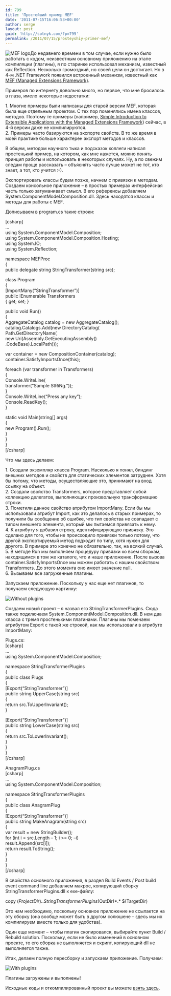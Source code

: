 ```yaml
---
id: 799
title: 'Простейший пример MEF'
date: '2011-07-15T16:06:53+00:00'
author: serge
layout: post
guid: 'http://sotnyk.com/?p=799'
permalink: /2011/07/15/prosteyshiy-primer-mef/
---
```


![](http://localhost/wp-content/uploads/2011/07/MEFLogo.png "MEF logo")До недавнего времени в том случае, если нужно было работать с кодом, неизвестным основному приложению на этапе компиляции (плагины), я по старинке использовал механизм, известный как Reflection. Несколько громоздкий, но своей цели он достигает. Но в 4-м .NET Framework появился встроенный механизм, известный как [MEF (Managed Extensions Framework)](http://mef.codeplex.com/).

Примеров по интернету довольно много, но первое, что мне бросилось в глаза, имело некоторые недостатки:

1\. Многие примеры были написаны для старой версии MEF, которая была еще отдельным проектом. С тех пор поменялись имена классов, методов. Поэтому те примеры (например, [Simple Introduction to Extensible Applications with the Managed Extensions Framework](http://blogs.msdn.com/b/brada/archive/2008/09/29/simple-introduction-to-composite-applications-with-the-managed-extensions-framework.aspx)) сейчас, в 4-й версии даже не компилируются.  
2\. Примеры часто базируются на экспорте свойств. В то же время в моей практике больше характерен экспорт методов и классов.  
  
В общем, методом научного тыка и подсказок коллеги написал простенький пример, на котором, как мне кажется, можно понять принцип работы и использовать в некоторых случаях. Ну, а по свежим следам проще рассказать – объяснять часто лучше может не тот, кто знает, а тот, кто учится :-).

Экспортировать классы будем позже, начнем с привязки к методам. Создаем консольное приложение – в простых примерах интерфейсная часть только затуманивает смысл. В его референсы добавляем System.ComponentModel.Composition.dll. Здесь находятся классы и методы для работы с MEF.

Дописываем в program.cs такие строки:

\[csharp\]  
…  
using System.ComponentModel.Composition;  
using System.ComponentModel.Composition.Hosting;  
using System.IO;  
using System.Reflection;

namespace MEFProc  
{  
 public delegate string StringTransformer(string src);

 class Program  
 {  
 \[ImportMany(“StringTransformer”)\]  
 public IEnumerable<stringtransformer> Transformers  
 { get; set; }</stringtransformer>

 public void Run()  
 {  
 AggregateCatalog catalog = new AggregateCatalog();  
 catalog.Catalogs.Add(new DirectoryCatalog(  
 Path.GetDirectoryName(  
 new Uri(Assembly.GetExecutingAssembly()  
 .CodeBase).LocalPath)));

 var container = new CompositionContainer(catalog);  
 container.SatisfyImportsOnce(this);

 foreach (var transformer in Transformers)  
 {  
 Console.WriteLine(  
 transformer(“Sample StRiNg.”));  
 }  
 Console.WriteLine(“Press any key”);  
 Console.ReadKey();  
 }

 static void Main(string\[\] args)  
 {  
 new Program().Run();  
 }  
 }  
}  
\[/csharp\]

Что мы здесь делаем:

1\. Создали экземпляр класса Program. Насколько я понял, биндинг внешних методов и свойств для статических элементов затруднен. Хотя бы потому, что методы, осуществляющие это, принимают на вход ссылку на объект.  
2\. Создали свойство Transformers, которое представляет собой коллекцию делегатов, выполняющих произвольную трансформацию строки.  
3\. Пометили данное свойство атрибутом ImportMany. Если бы мы использовали атрибут Import, как это делалось в старых примерах, то получили бы сообщение об ошибке, что тип свойства не совпадает с типом внешнего элемента, который мы пытаемся привязать к нему.  
4\. К атрибуту я добавил строку, идентифицирующую привязку. Это сделано для того, чтобы не происходило привязки только потому, что другой экспортируемый метод подходит по типу, хотя нужен для другого. В примере это конечно не обязательно, так, на всякий случай.  
5\. В методе Run мы выполняем процедуру привязки ко всем сборкам, находящимся в том же каталоге, что и наше приложение. После вызова container.SatisfyImportsOnce мы можем работать с нашим свойством Transformers. До этого момента оно имеет значение null.  
6\. Вызываем все загруженные плагины.

Запускаем приложение. Поскольку у нас еще нет плагинов, то получаем следующую картинку:

![](http://localhost/wp-content/uploads/2011/07/woPlugins.png "Without plugins")

Создаем новый проект – я назвал его StringTransformerPlugins. Сюда также подключаем System.ComponentModel.Composition.dll. В нем два класса с тремя простенькими плагинами. Плагины мы помечаем атрибутом Export с такой же строкой, как мы использовали в атрибуте ImportMany:

Plugs.cs:  
\[csharp\]  
…  
using System.ComponentModel.Composition;

namespace StringTransformerPlugins  
{  
 public class Plugs  
 {  
 \[Export(“StringTransformer”)\]  
 public string UpperCase(string src)  
 {  
 return src.ToUpperInvariant();  
 }

 \[Export(“StringTransformer”)\]  
 public string LowerCase(string src)  
 {  
 return src.ToLowerInvariant();  
 }  
 }  
}  
\[/csharp\]

AnagramPlug.cs  
\[csharp\]  
…  
using System.ComponentModel.Composition;

namespace StringTransformerPlugins  
{  
 public class AnagramPlug  
 {  
 \[Export(“StringTransformer”)\]  
 public string MakeAnagram(string src)  
 {  
 var result = new StringBuilder();  
 for (int i = src.Length – 1; i &gt;= 0; –i)  
 result.Append(src\[i\]);  
 return result.ToString();  
 }  
 }  
}  
\[/csharp\]

В свойства основного приложения, в раздел Build Events / Post build event command line добавляем макрос, копирующий сборку StringTransformerPlugins.dll к exe-файлу:

copy $(ProjectDir)..StringTransformerPlugins$(OutDir)\*.\* $(TargetDir)

Это нам необходимо, поскольку основное приложение не ссылается на эту сборку (она вообще может быть в другом солюшене – здесь мы их компилируем вместе только для удобства).

Один еще момент – чтобы плагин скопировался, выбирайте пункт Build / Rebuild solution. Поскольку, если не было изменений в основном проекте, то его сборка не выполняется и скрипт, копирующий dll не выполняется также.

Итак, делаем полную пересборку и запускаем приложение. Получаем:

![](http://localhost/wp-content/uploads/2011/07/WithPlugins.png "With plugins")

Плагины загружены и выполнены!

Исходные коды и откомпилированный проект вы можете [взять здесь](http://localhost/code/MEFSimple.rar).